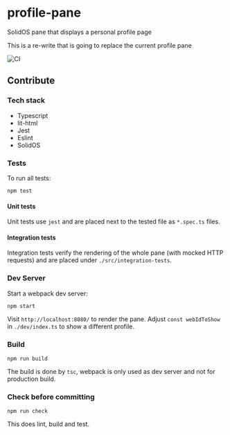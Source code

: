 # profile-pane
SolidOS pane that displays a personal profile page

This is a re-write that is going to replace the current profile pane

![CI](https://github.com/solid/profile-pane/workflows/CI/badge.svg)

## Contribute

### Tech stack

- Typescript
- lit-html
- Jest
- Eslint
- SolidOS

### Tests

To run all tests:
```shell script
npm test
```

#### Unit tests

Unit tests use `jest` and are placed next to the tested file as `*.spec.ts` files.

#### Integration tests

Integration tests verify the rendering of the whole pane (with mocked HTTP requests) and are placed under `./src/integration-tests`.

### Dev Server

Start a webpack dev server:

```shell script
npm start
```

Visit `http://localhost:8080/` to render the pane. Adjust `const webIdToShow` in `./dev/index.ts` to show a
 different profile.
 
### Build

```
npm run build
```

The build is done by `tsc`, webpack is only used as dev server and not for production build.

### Check before committing

```
npm run check
```

This does lint, build and test.
